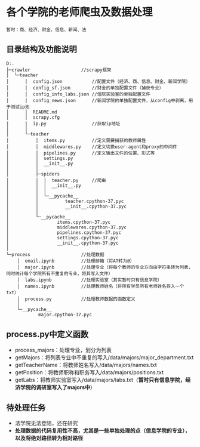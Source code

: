 # 各个学院的老师爬虫及数据处理
    暂时：商、经济、财金、信息、新闻、法

## 目录结构及功能说明    
    D:.
    ├─crawler                   //scrapy框架
    │  └─teacher
    │      │  config.json           //配置文件（经济、商、信息、财金、新闻学院）
    │      │  config_sf.json        //财金的单独配置文件（捕获专业）
    │      │  config_info_labs.json //信院实验室的单独配置文件
    │      │  config_news.json      //新闻学院的单独配置文件，从config中剥离，用于测试ip池
    │      │  README.md
    │      │  scrapy.cfg
    |      |  ip.py                 //获取ip地址
    │      │
    │      └─teacher
    │          │  items.py          //定义需要捕获的教师属性
    │          │  middlewares.py    //定义切换user-agent和proxy的中间件
    │          │  pipelines.py      //定义输出文件的位置、形式等
    │          │  settings.py       
    │          │  __init__.py
    │          │
    │          ├─spiders
    │          │  │  teacher.py     //爬虫
    │          │  │  __init__.py
    │          │  │
    │          │  └─__pycache__
    │          │          teacher.cpython-37.pyc
    │          │          __init__.cpython-37.pyc
    │          │
    │          └─__pycache__
    │                  items.cpython-37.pyc
    │                  middlewares.cpython-37.pyc
    │                  pipelines.cpython-37.pyc
    │                  settings.cpython-37.pyc
    │                  __init__.cpython-37.pyc
    │
    └─process                   //处理数据
        │  email.ipynb          //处理邮箱（将AT转为@）
        │  major.ipynb          //处理专业（将每个教师的专业方向由字符串转为列表，同时统计每个学院所有不重复的专业，将其写入文件）
        │  labs.ipynb           //处理实验室（其实暂时只有信息学院）
        │  names.ipynb          //处理教师姓名（将所有学员所有老师姓名存入一个txt）
        │  process.py           //处理教师数据的函数定义
        │
        └─__pycache__
                major.cpython-37.pyc

## process.py中定义函数
- process_majors：处理专业，划分为列表
- getMajors：将列表专业中不重复的写入/data/majors/major_department.txt
- getTeacherName：将教师姓名写入/data/majors/names.txt
- getPosition：将教师职称和职务写入/data/majors/positions.txt
- getLabs：将教师实验室写入/data/majors/labs.txt（**暂时只有信息学院，经济学院的调研室写入了majors中**）

## 待处理任务
- 法学院无法登陆，还在研究
- **处理数据的代码复用性不高，尤其是一些单独处理的点（信息学院的专业），以及将绝对路径转为相对路径**

